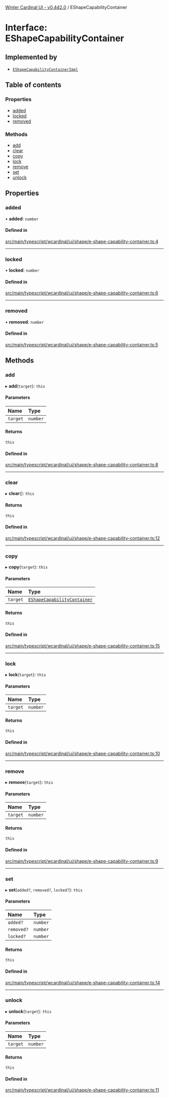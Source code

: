[Winter Cardinal UI - v0.442.0](../index.md) / EShapeCapabilityContainer

# Interface: EShapeCapabilityContainer

## Implemented by

- [`EShapeCapabilityContainerImpl`](../classes/EShapeCapabilityContainerImpl.md)

## Table of contents

### Properties

- [added](EShapeCapabilityContainer.md#added)
- [locked](EShapeCapabilityContainer.md#locked)
- [removed](EShapeCapabilityContainer.md#removed)

### Methods

- [add](EShapeCapabilityContainer.md#add)
- [clear](EShapeCapabilityContainer.md#clear)
- [copy](EShapeCapabilityContainer.md#copy)
- [lock](EShapeCapabilityContainer.md#lock)
- [remove](EShapeCapabilityContainer.md#remove)
- [set](EShapeCapabilityContainer.md#set)
- [unlock](EShapeCapabilityContainer.md#unlock)

## Properties

### added

• **added**: `number`

#### Defined in

[src/main/typescript/wcardinal/ui/shape/e-shape-capability-container.ts:4](https://github.com/winter-cardinal/winter-cardinal-ui/blob/v0.442.0/src/main/typescript/wcardinal/ui/shape/e-shape-capability-container.ts#L4)

___

### locked

• **locked**: `number`

#### Defined in

[src/main/typescript/wcardinal/ui/shape/e-shape-capability-container.ts:6](https://github.com/winter-cardinal/winter-cardinal-ui/blob/v0.442.0/src/main/typescript/wcardinal/ui/shape/e-shape-capability-container.ts#L6)

___

### removed

• **removed**: `number`

#### Defined in

[src/main/typescript/wcardinal/ui/shape/e-shape-capability-container.ts:5](https://github.com/winter-cardinal/winter-cardinal-ui/blob/v0.442.0/src/main/typescript/wcardinal/ui/shape/e-shape-capability-container.ts#L5)

## Methods

### add

▸ **add**(`target`): `this`

#### Parameters

| Name | Type |
| :------ | :------ |
| `target` | `number` |

#### Returns

`this`

#### Defined in

[src/main/typescript/wcardinal/ui/shape/e-shape-capability-container.ts:8](https://github.com/winter-cardinal/winter-cardinal-ui/blob/v0.442.0/src/main/typescript/wcardinal/ui/shape/e-shape-capability-container.ts#L8)

___

### clear

▸ **clear**(): `this`

#### Returns

`this`

#### Defined in

[src/main/typescript/wcardinal/ui/shape/e-shape-capability-container.ts:12](https://github.com/winter-cardinal/winter-cardinal-ui/blob/v0.442.0/src/main/typescript/wcardinal/ui/shape/e-shape-capability-container.ts#L12)

___

### copy

▸ **copy**(`target`): `this`

#### Parameters

| Name | Type |
| :------ | :------ |
| `target` | [`EShapeCapabilityContainer`](EShapeCapabilityContainer.md) |

#### Returns

`this`

#### Defined in

[src/main/typescript/wcardinal/ui/shape/e-shape-capability-container.ts:15](https://github.com/winter-cardinal/winter-cardinal-ui/blob/v0.442.0/src/main/typescript/wcardinal/ui/shape/e-shape-capability-container.ts#L15)

___

### lock

▸ **lock**(`target`): `this`

#### Parameters

| Name | Type |
| :------ | :------ |
| `target` | `number` |

#### Returns

`this`

#### Defined in

[src/main/typescript/wcardinal/ui/shape/e-shape-capability-container.ts:10](https://github.com/winter-cardinal/winter-cardinal-ui/blob/v0.442.0/src/main/typescript/wcardinal/ui/shape/e-shape-capability-container.ts#L10)

___

### remove

▸ **remove**(`target`): `this`

#### Parameters

| Name | Type |
| :------ | :------ |
| `target` | `number` |

#### Returns

`this`

#### Defined in

[src/main/typescript/wcardinal/ui/shape/e-shape-capability-container.ts:9](https://github.com/winter-cardinal/winter-cardinal-ui/blob/v0.442.0/src/main/typescript/wcardinal/ui/shape/e-shape-capability-container.ts#L9)

___

### set

▸ **set**(`added?`, `removed?`, `locked?`): `this`

#### Parameters

| Name | Type |
| :------ | :------ |
| `added?` | `number` |
| `removed?` | `number` |
| `locked?` | `number` |

#### Returns

`this`

#### Defined in

[src/main/typescript/wcardinal/ui/shape/e-shape-capability-container.ts:14](https://github.com/winter-cardinal/winter-cardinal-ui/blob/v0.442.0/src/main/typescript/wcardinal/ui/shape/e-shape-capability-container.ts#L14)

___

### unlock

▸ **unlock**(`target`): `this`

#### Parameters

| Name | Type |
| :------ | :------ |
| `target` | `number` |

#### Returns

`this`

#### Defined in

[src/main/typescript/wcardinal/ui/shape/e-shape-capability-container.ts:11](https://github.com/winter-cardinal/winter-cardinal-ui/blob/v0.442.0/src/main/typescript/wcardinal/ui/shape/e-shape-capability-container.ts#L11)
